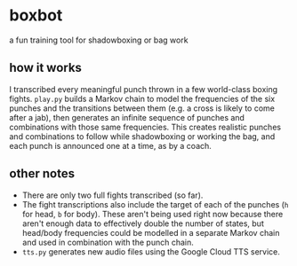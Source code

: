 # boxbot

a fun training tool for shadowboxing or bag work

## how it works

I transcribed every meaningful punch thrown in a few world-class boxing fights. `play.py` builds a Markov chain to model the frequencies of the six punches and the transitions between them (e.g. a cross is likely to come after a jab), then generates an infinite sequence of punches and combinations with those same frequencies. This creates realistic punches and combinations to follow while shadowboxing or working the bag, and each punch is announced one at a time, as by a coach.

## other notes

- There are only two full fights transcribed (so far).
- The fight transcriptions also include the target of each of the punches (`h` for head, `b` for body). These aren't being used right now because there aren't enough data to effectively double the number of states, but head/body frequencies could be modelled in a separate Markov chain and used in combination with the punch chain.
- `tts.py` generates new audio files using the Google Cloud TTS service.
